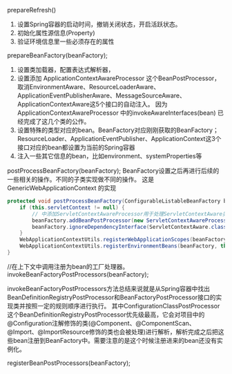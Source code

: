 prepareRefresh()
1. 设置Spring容器的启动时间，撤销关闭状态，开启活跃状态。
2. 初始化属性源信息(Property)
3. 验证环境信息里一些必须存在的属性

prepareBeanFactory(beanFactory);

1. 设置类加载器，配置表达式解析器，
2. 设置添加 ApplicationContextAwareProcessor 这个BeanPostProcessor，
取消EnvironmentAware、ResourceLoaderAware、ApplicationEventPublisherAware、MessageSourceAware、ApplicationContextAware这5个接口的自动注入。
因为 ApplicationContextAwareProcessor 中的invokeAwareInterfaces(bean) 已经完成了这几个类的公作。
3. 设置特殊的类型对应的bean。BeanFactory对应刚刚获取的BeanFactory；ResourceLoader、ApplicationEventPublisher、ApplicationContext这3个接口对应的bean都设置为当前的Spring容器
4. 注入一些其它信息的bean，比如environment、systemProperties等

postProcessBeanFactory(beanFactory);
BeanFactory设置之后再进行后续的一些相关的操作。不同的子类实现做不同的操作。
这是 GenericWebApplicationContext 的实现
```java
protected void postProcessBeanFactory(ConfigurableListableBeanFactory beanFactory) {
    if (this.servletContext != null) {
        // 中添加ServletContextAwareProcessor用于处理ServletContextAware类型的bean初始化的时候调用setServletContext或者setServletConfig方法
        beanFactory.addBeanPostProcessor(new ServletContextAwareProcessor(this.servletContext));
        beanFactory.ignoreDependencyInterface(ServletContextAware.class);
    }
    WebApplicationContextUtils.registerWebApplicationScopes(beanFactory, this.servletContext);
    WebApplicationContextUtils.registerEnvironmentBeans(beanFactory, this.servletContext);
}
```

//在上下文中调用注册为bean的工厂处理器。
invokeBeanFactoryPostProcessors(beanFactory);

invokeBeanFactoryPostProcessors方法总结来说就是从Spring容器中找出BeanDefinitionRegistryPostProcessor和BeanFactoryPostProcessor接口的实现类并按照一定的规则顺序进行执行。 其中ConfigurationClassPostProcessor这个BeanDefinitionRegistryPostProcessor优先级最高，它会对项目中的@Configuration注解修饰的类(@Component、@ComponentScan、@Import、@ImportResource修饰的类也会被处理)进行解析，解析完成之后把这些bean注册到BeanFactory中。需要注意的是这个时候注册进来的bean还没有实例化。


registerBeanPostProcessors(beanFactory);

